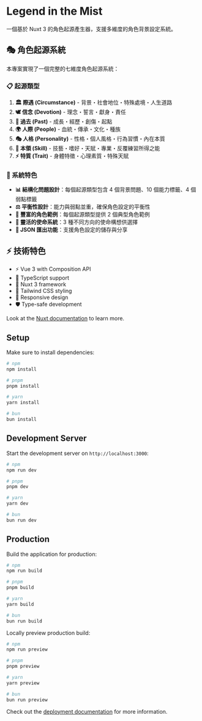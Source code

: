 # Legend in the Mist

一個基於 Nuxt 3 的角色起源產生器，支援多維度的角色背景設定系統。

## 🎭 角色起源系統

本專案實現了一個完整的七維度角色起源系統：

### 📋 起源類型
1. **🏛️ 際遇 (Circumstance)** - 背景・社會地位・特殊處境・人生道路
2. **🕊️ 信念 (Devotion)** - 理念・誓言・獻身・責任
3. **📜 過去 (Past)** - 成長・經歷・創傷・起點
4. **🌍 人際 (People)** - 血統・傳承・文化・種族
5. **🎭 人格 (Personality)** - 性格・個人風格・行為習慣・內在本質
6. **🔨 本領 (Skill)** - 技藝・嗜好・天賦・專業・反覆練習所得之能
7. **⚡ 特質 (Trait)** - 身體特徵・心理素質・特殊天賦

### 🎯 系統特色
- **📊 結構化問題設計**：每個起源類型包含 4 個背景問題、10 個能力標籤、4 個弱點標籤
- **⚖️ 平衡性設計**：能力與弱點並重，確保角色設定的平衡性
- **🎨 豐富的角色範例**：每個起源類型提供 2 個典型角色範例
- **🔄 靈活的使命系統**：3 種不同方向的使命構想供選擇
- **💾 JSON 匯出功能**：支援角色設定的儲存與分享

## ⚡ 技術特色

- ⚡ Vue 3 with Composition API
- 🎯 TypeScript support
- 🚀 Nuxt 3 framework
- 🎨 Tailwind CSS styling
- 📱 Responsive design
- 🛡️ Type-safe development

Look at the [Nuxt documentation](https://nuxt.com/docs/getting-started/introduction) to learn more.

## Setup

Make sure to install dependencies:

```bash
# npm
npm install

# pnpm
pnpm install

# yarn
yarn install

# bun
bun install
```

## Development Server

Start the development server on `http://localhost:3000`:

```bash
# npm
npm run dev

# pnpm
pnpm dev

# yarn
yarn dev

# bun
bun run dev
```

## Production

Build the application for production:

```bash
# npm
npm run build

# pnpm
pnpm build

# yarn
yarn build

# bun
bun run build
```

Locally preview production build:

```bash
# npm
npm run preview

# pnpm
pnpm preview

# yarn
yarn preview

# bun
bun run preview
```

Check out the [deployment documentation](https://nuxt.com/docs/getting-started/deployment) for more information.

